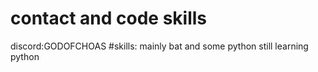 # contact and code skills
discord:GODOFCHOAS
#skills: mainly bat and some python still learning python
